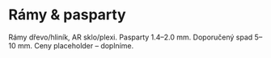 # Rámy & pasparty

Rámy dřevo/hliník, AR sklo/plexi. Pasparty 1.4–2.0 mm.
Doporučený spad 5–10 mm. Ceny placeholder – doplníme.
